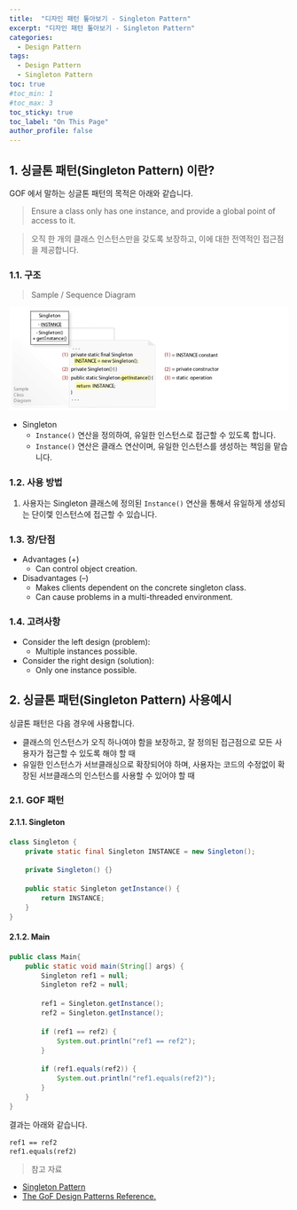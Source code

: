 ```yaml
---
title:  "디자인 패턴 톺아보기 - Singleton Pattern"
excerpt: "디자인 패턴 톺아보기 - Singleton Pattern"
categories:
  - Design Pattern
tags:
  - Design Pattern
  - Singleton Pattern
toc: true
#toc_min: 1
#toc_max: 3
toc_sticky: true
toc_label: "On This Page"
author_profile: false
---
```


## 1. 싱글톤 패턴(Singleton Pattern) 이란?

GOF 에서 말하는 싱글톤 패턴의 목적은 아래와 같습니다.

> Ensure a class only has one instance, and provide a global point of access to it.

> 오직 한 개의 클래스 인스턴스만을 갖도록 보장하고, 이에 대한 전역적인 접근점을 제공합니다.

### 1.1. 구조

> Sample / Sequence Diagram

![image](/assets/images/design_pattern/singleton_pattern.png)

* Singleton
    * `Instance()` 연산을 정의하여, 유일한 인스턴스로 접근할 수 있도록 합니다.
    * `Instance()` 연산은 클래스 연산이며, 유일한 인스턴스를 생성하는 책임을 맡습니다.

### 1.2. 사용 방법

1. 사용자는 Singleton 클래스에 정의된 `Instance()` 연산을 통해서 유일하게 생성되는 단이렟 인스턴스에 접근할 수 있습니다.

### 1.3. 장/단점

* Advantages (+)
    * Can control object creation.
* Disadvantages (–)
    * Makes clients dependent on the concrete singleton class.
    * Can cause problems in a multi-threaded environment.

### 1.4. 고려사항

* Consider the left design (problem):
    * Multiple instances possible.
* Consider the right design (solution):
    * Only one instance possible.
    
## 2. 싱글톤 패턴(Singleton Pattern) 사용예시

싱글톤 패턴은 다음 경우에 사용합니다.

* 클래스의 인스턴스가 오직 하나여야 함을 보장하고, 잘 정의된 접근점으로 모든 사용자가 접근할 수 있도록 해야 할 때
* 유일한 인스턴스가 서브클래싱으로 확장되어야 하며, 사용자는 코드의 수정없이 확장된 서브클래스의 인스턴스를 사용할 수 있어야 할 때

### 2.1. GOF 패턴

#### 2.1.1. Singleton

```java
class Singleton {
	private static final Singleton INSTANCE = new Singleton();
	
	private Singleton() {}
	
	public static Singleton getInstance() {
		return INSTANCE;
	}
}
```

#### 2.1.2. Main

```java
public class Main{
	public static void main(String[] args) { 
		Singleton ref1 = null;
		Singleton ref2 = null;
		
		ref1 = Singleton.getInstance();
		ref2 = Singleton.getInstance();
		
		if (ref1 == ref2) {
			System.out.println("ref1 == ref2");
		}
		
		if (ref1.equals(ref2)) {
			System.out.println("ref1.equals(ref2)");
		}
	}
}
```

결과는 아래와 같습니다.

```
ref1 == ref2
ref1.equals(ref2)
```

> 참고 자료

* [Singleton Pattern](https://en.wikipedia.org/wiki/Singleton_pattern)
* [The GoF Design Patterns Reference.](http://w3sdesign.com/index0100.php)


